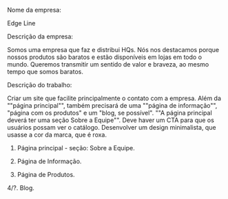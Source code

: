 Nome da empresa:

Edge Line

Descrição da empresa:

Somos uma empresa que faz e distribui HQs. Nós nos destacamos porque nossos produtos são baratos e estão disponíveis em lojas em todo o mundo. Queremos transmitir um sentido de valor e braveza, ao mesmo tempo que somos baratos.

Descrição do trabalho:

Criar um site que facilite principalmente o contato com a empresa. Além da ""página principal"", também precisará de uma ""página de informação"", "página com os produtos" e um "blog, se possível". ""A página principal deverá ter uma seção Sobre a Equipe"". Deve haver um CTA para que os usuários possam ver o catálogo. Desenvolver um design minimalista, que usasse a cor da marca, que é roxa.

1. Página principal - seção: Sobre a Equipe.

2. Página de Informação.

3. Página de Produtos.

4/?. Blog.